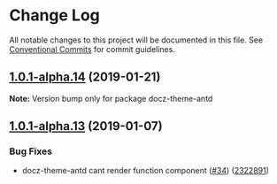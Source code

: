 # Change Log

All notable changes to this project will be documented in this file.
See [Conventional Commits](https://conventionalcommits.org) for commit guidelines.

## [1.0.1-alpha.14](https://github.com/umijs/umi-plugin-library/compare/docz-theme-antd@1.0.1-alpha.13...docz-theme-antd@1.0.1-alpha.14) (2019-01-21)

**Note:** Version bump only for package docz-theme-antd





## [1.0.1-alpha.13](https://github.com/umijs/umi-plugin-library/compare/docz-theme-antd@1.0.1-alpha.12...docz-theme-antd@1.0.1-alpha.13) (2019-01-07)


### Bug Fixes

* docz-theme-antd cant render function component ([#34](https://github.com/umijs/umi-plugin-library/issues/34)) ([2322891](https://github.com/umijs/umi-plugin-library/commit/2322891))
